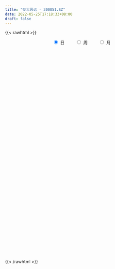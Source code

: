 ```yaml
---
title: "交大思诺 - 300851.SZ"
date: 2022-05-25T17:18:33+08:00
draft: false
---
```

{{< rawhtml >}}
    <div style="text-align: center">
        <label style="padding: 1rem;"><input style="margin-right: .5rem" type="radio" name="period" value="D" checked onclick="period_change(this)">日</label>
        <label style="padding: 1rem;"><input style="margin-right: .5rem" type="radio" name="period" value="W" onclick="period_change(this)">周</label>
        <label style="padding: 1rem;"><input style="margin-right: .5rem" type="radio" name="period" value="M" onclick="period_change(this)">月</label>
    </div>
    <div id="chart" style="height: 700px;"></div> 
    <script type="text/javascript">
        const D_v = [2493.09,2719.46,2452.92,2095.0,2679.0,3018.47,3083.91,2573.63,4918.76,3315.29,3069.18,3362.91,5220.18,6265.26,4756.0,3582.83,2832.36,2612.34,3468.33,9226.18,5988.18,3493.68,5646.43,5907.18,4400.61,5130.81,9198.54,6190.72,3594.97,4248.37,5657.18,3945.61,4158.18,5854.0,3540.36,1896.9,2391.0,2195.0,2789.0,3697.0,3526.0,3014.09,3571.0,5214.75,2479.0,2440.16,1764.21,2804.18,2719.77,2909.18,1964.18,1934.18,4934.36,2986.18,2106.27,2790.18,4004.36,2401.0,2448.83,3241.27,5050.35,4772.82,3697.0,4307.18,4114.36,67786.18,44701.05,34055.67,20750.23,16925.9,20154.39,28383.4,13545.42,11481.0,13497.0,10480.73,14010.67,16395.79,14351.0,16180.07,17974.37,19747.79,19302.43,8196.66,8929.0,7586.84,5124.18,6672.66,5394.0,3512.66,3471.69,4480.18,4536.3,7020.0,2318.0,3708.33,2024.18,2150.0,2114.0,2200.18,1819.18,2214.0,2584.64,1664.27,1807.64,5540.45,2665.0,3382.0,1444.0,1926.0,3616.98,2636.42,10862.4,4689.8,4036.0,1977.47,3125.18,2256.0,1767.0,2528.44,2744.33,2081.62,2137.0,2719.0,2246.0,2791.16,1996.0,2282.0,2690.0,2634.03,2691.73,4260.65,3106.18,5387.65,8938.18,5209.0,3883.18,2754.0,4245.45,2826.0,2000.72,2385.9,2091.0,2043.18,3096.9,3878.64,3079.0,2308.0,2637.0,2387.0,2285.0,4479.0,3493.0,1823.0,2102.19,1820.0,2070.08,1546.0,3163.5,3294.0,3693.78,3198.59,6042.6,3924.0,2305.74,2364.38,4417.64,6426.27,4344.0,3253.18,3737.0,2514.18,2512.0,5212.0,1949.0,3218.18,1945.0,2218.0,2457.0,2273.18,1997.0,2040.0,1370.0,2159.0,1903.0,1992.65,3304.0,2381.0,2941.0,5166.73,14658.5,4071.73,2888.09,1934.0,1622.0,2133.0,2471.0,4934.69,3622.77,4419.0,2148.0,2772.0,1921.42,2996.73,2393.0,3002.5,2575.0,1889.0,11389.81,7116.0,3880.0,4239.0,3201.0,2442.0,2715.0,6606.73,4096.0,3074.72,3438.0,2289.0,3176.18,2927.18,2175.0,1683.18,2647.0,1645.0,1316.0,2558.0,3471.0,2514.0,4324.0,3569.0,3316.18,2792.63,7247.63,6225.91,3826.72,3596.99,3715.18,5090.0,3044.55,2657.0,2495.73,2113.0,3498.18,1685.0,2631.0,3067.0,4459.18,4578.18]
const D_histogram = [0.0,-0.0149333333,-0.0178732004,-0.0193295498,-0.0147578811,0.0027225386,0.0174158,0.0289331541,0.0688885554,0.0939375183,0.0956717594,0.1247949286,0.1642896702,0.179224443,0.1520661887,0.098631903,0.0753770999,0.0425506527,0.0304864971,0.0841440949,0.0767154553,0.0594913239,0.0557466306,0.0052218273,0.0159791174,0.0406723136,0.0777419393,0.0739508806,0.0470873553,0.0114667825,0.0237186162,-0.0076001462,-0.0337833695,-0.1093325854,-0.1619828461,-0.1751533313,-0.1832297703,-0.1847579459,-0.1810487917,-0.1970875489,-0.1720621388,-0.13918733,-0.107195823,-0.145673414,-0.1719361766,-0.1579886654,-0.1481122172,-0.1114391613,-0.0652932257,-0.0531708145,-0.0635261558,-0.0608874979,-0.133041437,-0.143059267,-0.1333891211,-0.0833106127,-0.017245313,0.0296466784,0.042524716,0.0289144188,0.084794789,0.1233082994,0.1423505722,0.1616888834,0.1578389108,0.5577494679,0.6582076111,0.6930052216,0.578947227,0.4981407314,0.4563563918,0.4081378102,0.2783180274,0.1104346701,0.0547888046,-0.0062570008,-0.0046445109,-0.0335729021,-0.0492587095,-0.0299529664,0.0084520297,-0.0236210877,-0.1194995122,-0.1627369251,-0.2331709747,-0.2944360694,-0.3379092646,-0.311883736,-0.3189835735,-0.3004998117,-0.2932915756,-0.2388192197,-0.2424856947,-0.3333675858,-0.3797699062,-0.4188758046,-0.4001409563,-0.3370477155,-0.2801081815,-0.2325183238,-0.1682474618,-0.1373439074,-0.1343219425,-0.1121816196,-0.0663975299,0.0240001196,0.0452102656,0.0645596547,0.0577070981,0.0321449496,-0.0528828474,-0.1329076385,-0.3573442713,-0.4580326867,-0.4968274816,-0.4704137217,-0.3877354608,-0.3008879162,-0.2203228846,-0.1222790244,-0.0168834875,0.0599812168,0.1204578907,0.1885778015,0.1996879219,0.2399961891,0.2249417304,0.2188212005,0.2313198874,0.2392261981,0.2470596317,0.2708427639,0.2455781747,0.2424879081,0.278668586,0.2986028493,0.2607628563,0.2289373056,0.1266338562,0.0574848759,0.0283222676,0.0263119556,0.0319397216,0.0357010331,0.0543576468,0.0862645131,0.1145622558,0.1030388718,0.0663001924,0.0607658052,0.0491780971,0.0399522714,-0.0132727351,-0.0403605948,-0.0332168951,-0.0313048975,-0.0132237584,0.0046483129,0.0559991315,0.0790230842,0.096721767,0.1068009839,0.1477661811,0.144666373,0.1445658874,0.139103257,0.1208295665,0.1492431098,0.1359815185,0.1396971877,0.0699842279,0.0067481705,-0.0642088457,-0.1983358756,-0.24394529,-0.3347920694,-0.3309790365,-0.2917865675,-0.2299194437,-0.1477589738,-0.0976925475,-0.0915101035,-0.0739881297,-0.0369175439,0.0011207053,0.0189171471,0.063268273,0.094148388,0.0751656676,0.1243966388,0.1312126953,0.1233532338,0.091346187,0.0676651343,0.0477817966,0.0280659953,-0.0150812135,-0.0630753056,-0.1202480952,-0.2094311856,-0.2456679296,-0.2500310364,-0.2537203365,-0.3196759132,-0.3130292607,-0.2649153277,-0.193354336,-0.108525213,0.0256609278,0.1214872685,0.1194810437,0.132645888,0.1430187249,0.1067887218,0.1177735799,0.1455672392,0.1638876197,0.1768254178,0.1218479909,0.0520319224,-0.0266768842,-0.021952582,-0.0537233258,-0.0600893681,-0.0890094817,-0.0907674243,-0.0802304447,-0.0711508247,-0.0978557158,-0.1208670967,-0.2066754139,-0.3438371005,-0.3695039053,-0.3771346239,-0.357120978,-0.3432579707,-0.3244003578,-0.2599418519,-0.1835046752,-0.1270287885,-0.0599720956,-0.0041104117,0.0328044101,0.0539830897,0.1068232352,0.1401186662,0.1731389746,0.2127957166,0.2132048652,0.2216921827]
const D_fast = [0.0,-0.0186666667,-0.0260748338,-0.0323635706,-0.0314813722,-0.0133203179,0.0057268935,0.0244775361,0.0816550763,0.1301884188,0.1558405997,0.2161625011,0.2967296602,0.3564705438,0.3673288366,0.3385525267,0.3341419986,0.3119532145,0.3075106832,0.3822043048,0.393954529,0.3916032286,0.4017951929,0.3525758465,0.3673279158,0.4021891905,0.458694301,0.4733909625,0.458299276,0.4255453989,0.4437268866,0.4105080877,0.375879022,0.2729966597,0.1798506875,0.1228918695,0.0690079879,0.0212903259,-0.0202627179,-0.0855733623,-0.1035634869,-0.1054855107,-0.1002929593,-0.1751889039,-0.2444357106,-0.2699853658,-0.2971369719,-0.2883237063,-0.2585010771,-0.2596713696,-0.2859082497,-0.2984914664,-0.4039057648,-0.4496884115,-0.4733655459,-0.4441146906,-0.3823607192,-0.3280570582,-0.3045478416,-0.3109295342,-0.2338504667,-0.1645098814,-0.1098799655,-0.0501194335,-0.0145096785,0.5248382456,0.7898482916,0.9978972075,1.0285760196,1.0723047069,1.1446094653,1.1984253362,1.1381850603,0.9979103705,0.9559617062,0.8933516506,0.8938030127,0.856481396,0.8284809112,0.8402984127,0.8808164163,0.8428380269,0.7170847243,0.6331630802,0.5044362869,0.3695621748,0.2416116634,0.1896662581,0.1028205273,0.0461793361,-0.0199353217,-0.0251677707,-0.0894556693,-0.2636794569,-0.4050242539,-0.5488491034,-0.6301494943,-0.6513181823,-0.6644056937,-0.6749454169,-0.6527364204,-0.6561688428,-0.6867273636,-0.6926324455,-0.6634477383,-0.5670500589,-0.5345373465,-0.4990480437,-0.4914738258,-0.5089997369,-0.6072482458,-0.7204999465,-1.0342726471,-1.2494692342,-1.4124708995,-1.50366057,-1.5179161743,-1.5062906088,-1.4808062984,-1.4133321942,-1.3121575292,-1.2202975206,-1.1297063741,-1.0144420129,-0.9534099121,-0.8531025976,-0.8119216236,-0.7633368534,-0.6930081947,-0.6252953345,-0.5556969929,-0.4642031698,-0.4280732153,-0.3705415049,-0.2646936805,-0.1701087048,-0.1427579837,-0.1173492081,-0.1879941935,-0.2427719548,-0.2648539962,-0.2602863192,-0.2466736228,-0.2339870531,-0.2017410277,-0.1482680331,-0.0913297265,-0.0770933925,-0.0972570238,-0.0875999597,-0.0868931436,-0.0861309014,-0.1426740917,-0.1798521001,-0.1810126241,-0.1869268509,-0.1721516513,-0.1531175018,-0.0877669003,-0.0449871767,-0.0031080521,0.0336714108,0.1115781533,0.1446449385,0.1806859247,0.2099991085,0.2219328097,0.2876571304,0.3083909187,0.3470308848,0.2948139821,0.2332649673,0.1462557396,-0.0374552592,-0.1440509961,-0.3185957928,-0.3975275191,-0.4312816919,-0.4268944291,-0.3816737026,-0.3560304132,-0.3727254951,-0.3737005536,-0.3458593539,-0.3075409284,-0.2850151998,-0.2248470057,-0.1704297936,-0.1706210971,-0.0902909663,-0.0506717359,-0.0276928889,-0.036863389,-0.0436281581,-0.0515660467,-0.0642653491,-0.1111828613,-0.1749457798,-0.2621805932,-0.4037214801,-0.5013752065,-0.5682460724,-0.6353654565,-0.7812400116,-0.8528506742,-0.8709655732,-0.8477431655,-0.7900453457,-0.6494439729,-0.5232458151,-0.495381779,-0.4490554626,-0.4029279446,-0.4124607672,-0.3720325141,-0.307847045,-0.2485547595,-0.191410607,-0.2159260362,-0.2727341241,-0.3581121517,-0.358875995,-0.4040775703,-0.4254659546,-0.4766384386,-0.5010882373,-0.5106088689,-0.519316955,-0.5704857751,-0.6237139302,-0.7611911009,-0.9843120626,-1.1023548438,-1.2042692183,-1.2735358169,-1.3454873023,-1.4077297788,-1.4082567359,-1.3776957281,-1.3529770384,-1.3009133694,-1.2460792884,-1.2009633641,-1.1662889121,-1.0867429578,-1.0184178603,-0.9421128082,-0.8492571371,-0.7955467721,-0.731636409]
const D_slow = [0.0,-0.0037333333,-0.0082016334,-0.0130340209,-0.0167234911,-0.0160428565,-0.0116889065,-0.004455618,0.0127665209,0.0362509005,0.0601688403,0.0913675725,0.13243999,0.1772461008,0.2152626479,0.2399206237,0.2587648987,0.2694025618,0.2770241861,0.2980602098,0.3172390737,0.3321119047,0.3460485623,0.3473540191,0.3513487985,0.3615168769,0.3809523617,0.3994400819,0.4112119207,0.4140786163,0.4200082704,0.4181082338,0.4096623915,0.3823292451,0.3418335336,0.2980452008,0.2522377582,0.2060482717,0.1607860738,0.1115141866,0.0684986519,0.0337018194,0.0069028636,-0.0295154899,-0.072499534,-0.1119967004,-0.1490247547,-0.176884545,-0.1932078514,-0.2065005551,-0.222382094,-0.2376039685,-0.2708643277,-0.3066291445,-0.3399764248,-0.3608040779,-0.3651154062,-0.3577037366,-0.3470725576,-0.3398439529,-0.3186452557,-0.2878181808,-0.2522305378,-0.2118083169,-0.1723485892,-0.0329112222,0.1316406805,0.3048919859,0.4496287927,0.5741639755,0.6882530735,0.790287526,0.8598670329,0.8874757004,0.9011729016,0.8996086514,0.8984475236,0.8900542981,0.8777396207,0.8702513791,0.8723643865,0.8664591146,0.8365842366,0.7959000053,0.7376072616,0.6639982442,0.5795209281,0.5015499941,0.4218041007,0.3466791478,0.2733562539,0.213651449,0.1530300253,0.0696881289,-0.0252543477,-0.1299732988,-0.2300085379,-0.3142704668,-0.3842975122,-0.4424270931,-0.4844889586,-0.5188249354,-0.552405421,-0.5804508259,-0.5970502084,-0.5910501785,-0.5797476121,-0.5636076984,-0.5491809239,-0.5411446865,-0.5543653984,-0.587592308,-0.6769283758,-0.7914365475,-0.9156434179,-1.0332468483,-1.1301807135,-1.2054026926,-1.2604834137,-1.2910531698,-1.2952740417,-1.2802787375,-1.2501642648,-1.2030198144,-1.1530978339,-1.0930987867,-1.0368633541,-0.9821580539,-0.9243280821,-0.8645215326,-0.8027566246,-0.7350459337,-0.67365139,-0.613029413,-0.5433622665,-0.4687115541,-0.4035208401,-0.3462865137,-0.3146280496,-0.3002568307,-0.2931762638,-0.2865982748,-0.2786133444,-0.2696880862,-0.2560986745,-0.2345325462,-0.2058919823,-0.1801322643,-0.1635572162,-0.1483657649,-0.1360712406,-0.1260831728,-0.1294013565,-0.1394915053,-0.147795729,-0.1556219534,-0.158927893,-0.1577658147,-0.1437660319,-0.1240102608,-0.0998298191,-0.0731295731,-0.0361880278,-0.0000214346,0.0361200373,0.0708958515,0.1011032432,0.1384140206,0.1724094002,0.2073336971,0.2248297541,0.2265167968,0.2104645853,0.1608806164,0.0998942939,0.0161962766,-0.0665484826,-0.1394951244,-0.1969749854,-0.2339147288,-0.2583378657,-0.2812153916,-0.299712424,-0.30894181,-0.3086616336,-0.3039323469,-0.2881152786,-0.2645781816,-0.2457867647,-0.214687605,-0.1818844312,-0.1510461228,-0.128209576,-0.1112932924,-0.0993478433,-0.0923313444,-0.0961016478,-0.1118704742,-0.141932498,-0.1942902944,-0.2557072768,-0.3182150359,-0.3816451201,-0.4615640984,-0.5398214135,-0.6060502455,-0.6543888295,-0.6815201327,-0.6751049007,-0.6447330836,-0.6148628227,-0.5817013507,-0.5459466695,-0.519249489,-0.489806094,-0.4534142842,-0.4124423793,-0.3682360248,-0.3377740271,-0.3247660465,-0.3314352675,-0.336923413,-0.3503542445,-0.3653765865,-0.3876289569,-0.410320813,-0.4303784242,-0.4481661304,-0.4726300593,-0.5028468335,-0.554515687,-0.6404749621,-0.7328509384,-0.8271345944,-0.9164148389,-1.0022293316,-1.083329421,-1.148314884,-1.1941910528,-1.2259482499,-1.2409412738,-1.2419688768,-1.2337677742,-1.2202720018,-1.193566193,-1.1585365265,-1.1152517828,-1.0620528537,-1.0087516374,-0.9533285917]
const D_data = [['2021-05-14', 30.9906, 31.3416, 30.9711, 31.3611],['2021-05-17', 31.2246, 31.1076, 31.0004, 31.2344],['2021-05-18', 31.0199, 31.1954, 30.9516, 31.2344],['2021-05-19', 31.0491, 31.1856, 31.0491, 31.2733],['2021-05-20', 31.0296, 31.2538, 30.9419, 31.4098],['2021-05-21', 31.1369, 31.4683, 31.1174, 31.5561],['2021-05-24', 32.4432, 31.5268, 31.3903, 32.4529],['2021-05-25', 31.3513, 31.5756, 31.3513, 31.7023],['2021-05-26', 31.4976, 32.1117, 31.4976, 32.4237],['2021-05-27', 32.0142, 32.1702, 31.8973, 32.4334],['2021-05-28', 32.024, 32.0337, 31.985, 32.3847],['2021-05-31', 32.1702, 32.5602, 32.0825, 32.7064],['2021-06-01', 32.5602, 33.0086, 32.3262, 33.1256],['2021-06-02', 33.1061, 33.0086, 32.8039, 33.34],['2021-06-03', 33.0476, 32.6089, 32.5699, 33.418],['2021-06-04', 32.6863, 32.194, 32.1645, 32.765],['2021-06-07', 32.2137, 32.4697, 32.194, 32.6764],['2021-06-08', 32.4894, 32.2826, 32.2038, 32.5189],['2021-06-09', 32.2038, 32.4894, 32.0956, 32.4894],['2021-06-10', 32.4894, 33.5133, 32.4697, 33.6511],['2021-06-11', 33.4739, 32.9816, 32.8635, 33.6019],['2021-06-15', 33.0013, 32.893, 32.6075, 33.2179],['2021-06-16', 32.9127, 33.0998, 32.9127, 34.0055],['2021-06-17', 33.0998, 32.4401, 32.2137, 33.2474],['2021-06-18', 32.4008, 33.1588, 32.2334, 33.2573],['2021-06-21', 33.1096, 33.5034, 32.9816, 33.5526],['2021-06-22', 33.6708, 33.9268, 33.4542, 34.232],['2021-06-23', 33.9268, 33.6216, 33.4837, 34.0449],['2021-06-24', 33.3853, 33.3557, 33.277, 33.8283],['2021-06-25', 33.2868, 33.1588, 32.8536, 33.4936],['2021-06-28', 33.0801, 33.7692, 32.9324, 33.9268],['2021-06-29', 33.7692, 33.2376, 33.1293, 33.9563],['2021-06-30', 32.9324, 33.1884, 32.9324, 33.7299],['2021-07-01', 33.2671, 32.2925, 32.2629, 33.277],['2021-07-02', 32.2432, 32.1743, 31.879, 32.45],['2021-07-05', 32.1743, 32.4008, 32.0956, 32.4204],['2021-07-06', 32.4008, 32.3023, 31.9971, 32.4697],['2021-07-07', 32.3023, 32.2432, 31.8002, 32.3023],['2021-07-08', 32.3712, 32.194, 31.879, 32.3712],['2021-07-09', 32.194, 31.7805, 31.6427, 32.194],['2021-07-12', 31.81, 32.1842, 31.8002, 32.4401],['2021-07-13', 32.2038, 32.322, 31.9774, 32.45],['2021-07-14', 32.2826, 32.3909, 32.2038, 32.6469],['2021-07-15', 32.3515, 31.3867, 31.2292, 32.3515],['2021-07-16', 31.2095, 31.2292, 31.111, 31.5344],['2021-07-19', 31.495, 31.5541, 31.0618, 31.5541],['2021-07-20', 31.2587, 31.4261, 31.2489, 31.5442],['2021-07-21', 31.4556, 31.7608, 31.4261, 31.9873],['2021-07-22', 31.9774, 32.0069, 31.4655, 32.066],['2021-07-23', 32.0168, 31.6624, 31.4162, 32.0168],['2021-07-26', 31.6525, 31.3079, 31.2095, 31.8691],['2021-07-27', 31.2489, 31.367, 31.2489, 31.7017],['2021-07-28', 31.367, 30.1265, 30.028, 31.5048],['2021-07-29', 30.4317, 30.5302, 30.156, 30.5892],['2021-07-30', 30.5991, 30.6188, 30.3136, 30.6778],['2021-08-02', 30.6188, 31.1504, 30.3923, 31.2292],['2021-08-03', 31.1504, 31.5738, 31.1504, 31.9183],['2021-08-04', 31.4753, 31.5934, 31.2095, 31.8002],['2021-08-05', 31.751, 31.3079, 31.111, 31.751],['2021-08-06', 31.1209, 30.9535, 30.6778, 31.6821],['2021-08-09', 30.9535, 31.938, 30.924, 31.9873],['2021-08-10', 31.9282, 32.0168, 31.8593, 32.2038],['2021-08-11', 31.9085, 31.9971, 31.6821, 32.1349],['2021-08-12', 31.8002, 32.194, 31.7805, 32.3909],['2021-08-13', 32.4204, 32.0463, 31.8986, 32.4204],['2021-08-16', 32.4795, 38.4556, 32.4795, 38.4556],['2021-08-17', 38.6722, 36.5555, 36.0435, 38.8888],['2021-08-18', 35.9057, 36.6736, 35.502, 37.6187],['2021-08-19', 36.3192, 35.1574, 34.7045, 36.6244],['2021-08-20', 35.1771, 35.5512, 34.232, 35.8958],['2021-08-23', 35.2559, 36.1813, 35.2559, 36.4176],['2021-08-24', 35.1377, 36.3093, 33.6019, 36.3192],['2021-08-25', 35.7383, 35.1968, 35.0491, 35.8171],['2021-08-26', 35.1377, 34.1926, 33.9858, 35.1377],['2021-08-27', 34.2615, 35.187, 33.8874, 35.3346],['2021-08-30', 35.0491, 34.9507, 34.4387, 36.073],['2021-08-31', 34.8522, 35.6989, 34.4683, 35.7186],['2021-09-01', 35.6398, 35.3543, 35.0491, 36.4176],['2021-09-02', 35.3346, 35.4922, 34.5569, 36.3093],['2021-09-03', 35.4429, 36.0337, 35.0294, 36.0337],['2021-09-06', 36.1124, 36.5456, 35.6595, 37.4317],['2021-09-07', 36.1518, 35.7974, 35.7974, 37.5104],['2021-09-08', 35.5709, 34.7144, 34.36, 35.5906],['2021-09-09', 34.4289, 34.9999, 34.4289, 35.0885],['2021-09-10', 34.803, 34.3009, 34.2714, 34.9605],['2021-09-13', 34.3009, 33.9465, 33.4837, 34.3009],['2021-09-14', 33.7594, 33.72, 33.4837, 34.1237],['2021-09-15', 33.8677, 34.36, 33.5133, 34.3895],['2021-09-16', 34.36, 33.8086, 33.8086, 34.4584],['2021-09-17', 33.6511, 33.9662, 33.4739, 34.1532],['2021-09-22', 33.6806, 33.7003, 33.533, 33.7692],['2021-09-23', 33.7003, 34.2812, 33.7003, 34.4092],['2021-09-24', 34.2812, 33.5231, 33.4739, 34.5569],['2021-09-27', 33.533, 31.9577, 31.8002, 33.6708],['2021-09-28', 31.8986, 31.8593, 31.6033, 32.0365],['2021-09-29', 31.6624, 31.3867, 31.239, 31.879],['2021-09-30', 31.4458, 31.7017, 31.4458, 31.8691],['2021-10-08', 31.7116, 32.1448, 31.7116, 32.2826],['2021-10-11', 32.0956, 32.0956, 31.7313, 32.2531],['2021-10-12', 32.0069, 31.9971, 31.8494, 32.2334],['2021-10-13', 32.1645, 32.2826, 32.0759, 32.322],['2021-10-14', 32.0069, 31.9282, 31.8593, 32.3712],['2021-10-15', 31.9183, 31.4851, 31.4851, 32.0956],['2021-10-18', 31.5048, 31.6131, 31.2981, 31.6624],['2021-10-19', 31.6328, 31.938, 31.4162, 32.0168],['2021-10-20', 31.8494, 32.765, 31.7313, 32.9422],['2021-10-21', 32.6764, 32.1448, 32.1152, 32.6764],['2021-10-22', 32.1349, 32.194, 31.6525, 32.3417],['2021-10-25', 31.9577, 31.8691, 31.7214, 32.1251],['2021-10-26', 31.9774, 31.5048, 31.4261, 31.9774],['2021-10-27', 31.3079, 30.3726, 30.2742, 31.3375],['2021-10-28', 30.3726, 29.8311, 29.8311, 30.4908],['2021-10-29', 28.4036, 26.9071, 25.8537, 28.4036],['2021-11-01', 26.6413, 27.1434, 26.5133, 27.3698],['2021-11-02', 27.2714, 27.0351, 26.8086, 27.8424],['2021-11-03', 27.0646, 27.2911, 26.7594, 27.5175],['2021-11-04', 27.2911, 27.7932, 27.2911, 27.9704],['2021-11-05', 27.8818, 27.8621, 27.5569, 27.9409],['2021-11-08', 27.9507, 27.8522, 27.5667, 27.9507],['2021-11-09', 27.8621, 28.2362, 27.8227, 28.4528],['2021-11-10', 28.0098, 28.6399, 27.8424, 28.7186],['2021-11-11', 28.4528, 28.6103, 28.4528, 28.8171],['2021-11-12', 28.7875, 28.6694, 28.5414, 28.7974],['2021-11-15', 28.6694, 29.0632, 28.4626, 29.2306],['2021-11-16', 28.7974, 28.5513, 28.443, 29.1617],['2021-11-17', 28.5513, 29.0731, 28.5119, 29.3586],['2021-11-18', 29.0731, 28.4823, 28.4725, 29.1518],['2021-11-19', 28.3642, 28.5709, 28.3642, 28.5906],['2021-11-22', 28.5709, 28.8663, 28.5513, 29.1124],['2021-11-23', 29.0238, 28.9254, 28.7974, 29.0435],['2021-11-24', 28.8958, 29.0435, 28.5709, 29.2109],['2021-11-25', 28.9943, 29.4275, 28.9254, 29.713],['2021-11-26', 29.4373, 28.9155, 28.8368, 29.6736],['2021-11-29', 28.6202, 29.2207, 28.4725, 29.9099],['2021-11-30', 29.0435, 29.9296, 29.0435, 30.4908],['2021-12-01', 30.5991, 30.0379, 29.6933, 30.5991],['2021-12-02', 30.1954, 29.4275, 29.4275, 30.284],['2021-12-03', 29.4275, 29.457, 29.3487, 29.6736],['2021-12-06', 29.4767, 28.3051, 28.2854, 29.5358],['2021-12-07', 28.3347, 28.2854, 27.9212, 28.886],['2021-12-08', 28.5513, 28.5119, 28.1279, 28.6497],['2021-12-09', 28.4528, 28.7482, 28.4134, 29.014],['2021-12-10', 28.6103, 28.8368, 28.6103, 28.8663],['2021-12-13', 29.0731, 28.8269, 28.6005, 29.0731],['2021-12-14', 28.8958, 29.0731, 28.6891, 29.1715],['2021-12-15', 29.0731, 29.3979, 28.8762, 29.7032],['2021-12-16', 29.6145, 29.5653, 29.1912, 29.6342],['2021-12-17', 29.585, 29.1715, 29.0435, 29.585],['2021-12-20', 29.1321, 28.7679, 28.7383, 29.2404],['2021-12-21', 28.7777, 29.0731, 28.6497, 29.142],['2021-12-22', 29.0731, 28.9746, 28.9057, 29.713],['2021-12-23', 28.8762, 28.9648, 28.4626, 29.1814],['2021-12-24', 28.8269, 28.2362, 28.2362, 28.9451],['2021-12-27', 28.2559, 28.3051, 28.0393, 28.6202],['2021-12-28', 28.6399, 28.63, 28.3248, 28.7482],['2021-12-29', 28.6989, 28.5414, 28.315, 28.7679],['2021-12-30', 28.7777, 28.758, 28.4528, 29.0435],['2021-12-31', 28.6596, 28.8269, 28.6596, 29.1026],['2022-01-04', 29.0238, 29.4373, 28.8958, 29.4866],['2022-01-05', 29.2897, 29.3192, 29.1617, 29.6933],['2022-01-06', 29.2404, 29.4176, 29.2404, 29.6933],['2022-01-07', 29.4373, 29.4669, 29.3684, 29.841],['2022-01-10', 29.3192, 30.0871, 29.3192, 30.412],['2022-01-11', 30.1659, 29.7524, 29.6835, 30.3431],['2022-01-12', 29.6244, 29.9001, 29.6244, 30.0379],['2022-01-13', 29.9001, 29.9394, 29.7819, 30.028],['2022-01-14', 29.9296, 29.8311, 29.6638, 30.284],['2022-01-17', 29.0435, 30.5695, 29.0435, 30.7468],['2022-01-18', 30.6188, 30.225, 30.0674, 30.6188],['2022-01-19', 30.1856, 30.5498, 30.097, 30.8157],['2022-01-20', 30.7861, 29.5653, 29.4078, 30.7861],['2022-01-21', 29.8902, 29.3487, 29.142, 29.9197],['2022-01-24', 29.3487, 28.8958, 28.7777, 29.4176],['2022-01-25', 28.6596, 27.4683, 27.4683, 29.142],['2022-01-26', 27.4584, 27.931, 27.4584, 28.3051],['2022-01-27', 27.8621, 26.7693, 26.7693, 28.059],['2022-01-28', 26.8874, 27.4486, 26.8382, 27.7538],['2022-02-07', 27.8227, 27.7439, 27.5569, 28.0098],['2022-02-08', 27.6652, 28.0688, 27.5766, 28.2362],['2022-02-09', 28.0885, 28.5316, 27.7341, 28.6399],['2022-02-10', 28.2165, 28.3544, 28.1673, 28.6103],['2022-02-11', 28.187, 27.8424, 27.8227, 28.3445],['2022-02-14', 27.8522, 27.9409, 27.5963, 28.2559],['2022-02-15', 28.1378, 28.2461, 27.6553, 28.3248],['2022-02-16', 28.2461, 28.4036, 28.1771, 28.6005],['2022-02-17', 28.3937, 28.2657, 28.2657, 28.7383],['2022-02-18', 28.187, 28.758, 27.9802, 28.9352],['2022-02-21', 28.502, 28.8171, 28.4331, 28.8269],['2022-02-22', 28.8269, 28.2559, 28.1279, 28.8269],['2022-02-23', 28.3839, 29.2404, 28.3445, 29.3487],['2022-02-24', 29.5358, 28.9352, 28.6103, 31.111],['2022-02-25', 29.1321, 28.8269, 28.758, 29.4078],['2022-02-28', 28.7285, 28.4823, 27.9802, 28.7383],['2022-03-01', 28.9254, 28.4823, 28.315, 28.9254],['2022-03-02', 28.3839, 28.443, 28.2756, 28.63],['2022-03-03', 28.6202, 28.3544, 28.3347, 28.6596],['2022-03-04', 28.1673, 27.8818, 27.7636, 28.3445],['2022-03-07', 27.8424, 27.5274, 27.3698, 27.9605],['2022-03-08', 27.5274, 27.0351, 26.3361, 27.6258],['2022-03-09', 27.0449, 26.0801, 25.4992, 27.104],['2022-03-10', 26.6511, 26.1884, 26.1884, 26.9662],['2022-03-11', 26.2475, 26.2376, 25.5977, 26.3951],['2022-03-14', 26.0506, 25.9718, 25.8635, 26.4641],['2022-03-15', 25.9127, 24.7116, 24.7116, 26.1884],['2022-03-16', 24.9971, 25.135, 24.2587, 25.4008],['2022-03-17', 25.5189, 25.4894, 25.3811, 25.9324],['2022-03-18', 25.6371, 25.834, 25.2531, 25.9127],['2022-03-21', 25.8832, 26.2081, 25.6764, 26.3164],['2022-03-22', 26.3853, 27.2911, 26.2278, 28.2264],['2022-03-23', 27.0351, 27.3994, 26.6314, 28.0098],['2022-03-24', 27.0745, 26.4345, 26.4345, 27.547],['2022-03-25', 26.6117, 26.6708, 26.277, 26.9859],['2022-03-28', 26.7791, 26.7299, 26.1785, 27.3501],['2022-03-29', 26.4838, 26.0998, 26.0506, 27.0449],['2022-03-30', 26.0604, 26.6413, 25.8537, 26.8086],['2022-03-31', 26.3558, 26.9957, 26.3558, 27.3994],['2022-04-01', 26.9169, 27.0646, 26.6511, 27.232],['2022-04-06', 27.0646, 27.1631, 26.848, 27.2911],['2022-04-07', 27.3501, 26.2672, 26.1884, 27.547],['2022-04-08', 26.4444, 25.765, 25.5485, 26.4444],['2022-04-11', 26.1982, 25.2137, 25.0562, 26.5724],['2022-04-12', 25.3319, 25.9915, 24.9971, 25.9915],['2022-04-13', 25.8733, 25.3811, 25.3712, 25.8733],['2022-04-14', 25.3319, 25.4992, 25.3319, 25.8438],['2022-04-15', 25.6075, 25.007, 24.938, 25.6075],['2022-04-18', 24.7018, 25.135, 24.5245, 25.2629],['2022-04-19', 25.1842, 25.1842, 24.9873, 25.3515],['2022-04-20', 25.194, 25.0956, 25.0759, 25.5485],['2022-04-21', 26.0703, 24.4655, 24.4162, 26.0703],['2022-04-22', 24.1012, 24.2193, 23.8452, 24.5935],['2022-04-25', 24.2193, 22.9296, 22.9099, 24.2193],['2022-04-26', 22.841, 21.3741, 21.3248, 23.0281],['2022-04-27', 21.5611, 21.9451, 20.7243, 22.0042],['2022-04-28', 22.0042, 21.6694, 21.4528, 22.0238],['2022-04-29', 20.9212, 21.63, 20.8129, 21.6793],['2022-05-05', 21.5119, 21.2264, 20.7735, 21.5119],['2022-05-06', 20.8621, 20.9606, 20.2615, 21.1279],['2022-05-09', 20.9606, 21.3642, 20.4486, 21.4036],['2022-05-10', 21.0196, 21.5513, 20.9704, 21.5907],['2022-05-11', 21.6497, 21.3642, 21.3642, 22.0042],['2022-05-12', 21.3642, 21.5808, 21.0885, 21.8959],['2022-05-13', 21.5808, 21.571, 21.4331, 21.7974],['2022-05-16', 21.79, 21.42, 21.24, 21.79],['2022-05-17', 21.33, 21.24, 20.89, 21.54],['2022-05-18', 21.35, 21.73, 21.02, 22.03],['2022-05-19', 21.5, 21.65, 21.36, 21.84],['2022-05-20', 21.74, 21.79, 21.56, 21.87],['2022-05-23', 21.94, 22.07, 21.67, 22.07],['2022-05-24', 22.2, 21.71, 21.41, 22.21],['2022-05-25', 21.76, 21.87, 21.57, 22.03]]
const W_v = [390.58,3351.36,266206.59,232067.46,99496.62,82984.55,99728.62,70951.82,60648.45,69162.24,37589.24,13538.27,6331.45,36396.75,113974.64,113745.14,68266.14,60073.53,32938.79,27141.96,21130.09,24905.81,20946.62,29291.33,21500.49,27020.09,37286.48,50337.69,24042.18,21666.26,10324.13,10010.88,31807.97,17761.01,18340.3,27466.95,19774.82,16276.06,19914.55,20899.27,25522.57,25577.1,3844.04,13436.12,12964.85,16960.77,23187.18,24127.39,19447.9,28363.41,23155.33,12968.9,17804.84,12637.5,13925.17,14885.64,21941.71,184219.03,87061.21,71418.26,74150.25,28290.34,12488.17,15070.51,2150.0,10932.0,15059.36,20485.8,16084.45,11258.39,12034.16,15382.59,26172.01,13549.07,14405.72,15281.0,9361.27,13349.87,19054.36,20274.63,14836.18,10985.18,10728.65,29218.96,11048.09,17896.46,12888.65,28513.81,19060.73,8801.72,12608.54,11504.0,21249.44,10052.63,18103.72,12422.91,12104.36]
const W_histogram = [0.0,1.5565638746,1.6570309573,1.6184101958,1.2372789162,0.9104399397,0.6259048719,0.369025591,-0.1201979877,-0.2150155075,-0.4447565949,-0.6543020801,-0.6598643428,-0.5861687535,-0.2021646069,-0.362514825,-0.2849575342,-0.2881512296,-0.341133905,-0.5206857749,-0.5898015187,-0.8317113405,-1.0559927502,-1.2973593371,-1.3782947739,-1.5155320316,-1.4086544443,-1.2830480769,-1.2383312453,-1.0229759594,-0.8956476154,-0.6402406692,-0.4458892295,-0.2828003726,-0.2822173928,-0.0749187603,0.0216777748,0.1314989824,0.2535079923,0.3711982109,0.4045184221,0.2752790085,0.2114311179,0.1957868493,0.2045073156,0.2555726799,0.3040670378,0.3877475744,0.4492573972,0.4813141608,0.4293043468,0.3640482935,0.2830295624,0.2585616345,0.1759860633,0.1488772733,0.2059959242,0.4663775297,0.5925308915,0.7038657343,0.6338543438,0.5416275538,0.432158949,0.2286771702,0.1209305045,0.0081832666,-0.0144656333,-0.3620603262,-0.4959345743,-0.4971306124,-0.4717767993,-0.401758261,-0.2939338394,-0.2415328023,-0.1651270284,-0.1583529428,-0.0978310857,-0.0034246348,0.0896779746,0.1228503404,0.0259663375,-0.0010235016,0.0505122087,0.0944150816,0.0663060765,-0.0502311119,-0.1367976198,-0.1205699068,-0.0687598729,-0.1052756116,-0.1604344268,-0.2259165671,-0.4088954791,-0.5324715462,-0.5294495427,-0.4710082506,-0.3886919434]
const W_fast = [0.0,1.9457048433,2.4604296653,2.8264114528,2.7545999022,2.6553709107,2.5273120608,2.3626891777,1.8434161021,1.6948447054,1.3539144693,0.9807934641,0.8102651157,0.7374185166,1.0708815115,0.8199025871,0.8262204943,0.7509889915,0.6127228398,0.3029995263,0.0864334028,-0.3634042541,-0.8516838513,-1.4173902725,-1.8428994028,-2.3590196684,-2.6043056922,-2.799461344,-3.0643273237,-3.1047160278,-3.2012995876,-3.1059528087,-3.0230736764,-2.9306849126,-3.000656281,-2.8120873385,-2.7100713598,-2.5673754065,-2.3819893986,-2.1714996272,-2.0370498106,-2.097469472,-2.1084595832,-2.0751571394,-2.0153098443,-1.90035131,-1.7758401927,-1.5952227624,-1.4213985904,-1.2690132865,-1.2136970138,-1.1879409937,-1.1982023342,-1.1580298535,-1.1966089088,-1.1864983805,-1.0778807486,-0.7009047607,-0.426618676,-0.1393173996,-0.0508652042,-0.0076851057,-0.0091139733,-0.1554264595,-0.2329404991,-0.3436419204,-0.3699072286,-0.8080170031,-1.0658748947,-1.191353586,-1.2839439727,-1.3143649997,-1.2800240379,-1.2880062013,-1.2528821846,-1.2856963346,-1.249632249,-1.1560819568,-1.0405598537,-0.9766749028,-1.0670673213,-1.0943130358,-1.0301492733,-0.9626426301,-0.974175116,-1.1032700824,-1.2240359952,-1.2379507589,-1.2033306933,-1.2661653349,-1.3614327568,-1.4833940389,-1.7685968206,-2.0252907742,-2.1546311564,-2.213941927,-2.2287986056]
const W_slow = [0.0,0.3891409687,0.803398708,1.208001257,1.517320986,1.7449309709,1.9014071889,1.9936635867,1.9636140898,1.9098602129,1.7986710642,1.6350955441,1.4701294585,1.3235872701,1.2730461184,1.1824174121,1.1111780286,1.0391402211,0.9538567449,0.8236853012,0.6762349215,0.4683070864,0.2043088988,-0.1200309354,-0.4646046289,-0.8434876368,-1.1956512479,-1.5164132671,-1.8259960784,-2.0817400683,-2.3056519722,-2.4657121395,-2.5771844468,-2.64788454,-2.7184388882,-2.7371685783,-2.7317491346,-2.698874389,-2.6354973909,-2.5426978382,-2.4415682326,-2.3727484805,-2.3198907011,-2.2709439887,-2.2198171598,-2.1559239899,-2.0799072304,-1.9829703368,-1.8706559875,-1.7503274473,-1.6430013606,-1.5519892872,-1.4812318966,-1.416591488,-1.3725949722,-1.3353756538,-1.2838766728,-1.1672822904,-1.0191495675,-0.8431831339,-0.684719548,-0.5493126595,-0.4412729223,-0.3841036297,-0.3538710036,-0.351825187,-0.3554415953,-0.4459566768,-0.5699403204,-0.6942229735,-0.8121671734,-0.9126067386,-0.9860901985,-1.046473399,-1.0877551562,-1.1273433919,-1.1518011633,-1.152657322,-1.1302378283,-1.0995252432,-1.0930336588,-1.0932895342,-1.0806614821,-1.0570577117,-1.0404811925,-1.0530389705,-1.0872383754,-1.1173808521,-1.1345708204,-1.1608897233,-1.20099833,-1.2574774718,-1.3597013415,-1.4928192281,-1.6251816137,-1.7429336764,-1.8401066622]
const W_data = [['2020-07-17', 33.2979, 39.9516, 33.2979, 39.9516],['2020-07-24', 43.9458, 64.3424, 43.9458, 64.3424],['2020-07-31', 62.8627, 51.9632, 50.2901, 62.8627],['2020-08-07', 51.9342, 51.8472, 51.0832, 57.6306],['2020-08-14', 51.1219, 47.7563, 46.8182, 51.8375],['2020-08-21', 47.9207, 47.6112, 45.4642, 49.4197],['2020-08-28', 46.6248, 47.3598, 45.4545, 50.029],['2020-09-04', 47.2921, 46.9149, 45.5319, 48.8395],['2020-09-11', 46.7215, 42.3598, 40.7447, 47.6983],['2020-09-18', 42.3598, 45.8607, 42.3501, 47.6789],['2020-09-25', 45.6576, 43.2882, 43.1044, 45.8607],['2020-09-30', 43.5273, 42.1527, 41.7823, 43.5565],['2020-10-09', 42.9229, 43.8197, 42.9229, 43.9952],['2020-10-16', 43.8782, 44.6971, 43.8782, 46.0911],['2020-10-23', 45.672, 49.6981, 43.966, 51.6673],['2020-10-30', 48.7427, 43.4298, 43.2836, 50.5852],['2020-11-06', 43.0886, 46.0911, 42.9911, 47.1635],['2020-11-13', 46.0132, 45.204, 44.0439, 47.5729],['2020-11-20', 44.9213, 44.3169, 43.3226, 45.4965],['2020-11-27', 44.3169, 41.8798, 41.6068, 44.3364],['2020-12-04', 42.1137, 42.2502, 41.8213, 43.459],['2020-12-11', 42.26, 38.7505, 38.3021, 42.6986],['2020-12-18', 38.7505, 36.9957, 36.5668, 39.5791],['2020-12-25', 36.8105, 34.5781, 33.73, 37.4149],['2020-12-31', 34.5781, 34.5976, 32.9501, 34.6268],['2021-01-08', 34.7048, 32.0435, 31.1954, 35.2897],['2021-01-15', 32.3554, 33.7007, 30.0353, 34.0712],['2021-01-22', 33.9737, 33.2913, 33.1743, 37.0445],['2021-01-29', 33.7885, 31.4878, 30.7079, 33.7885],['2021-02-05', 31.0101, 33.1451, 30.6104, 33.34],['2021-02-10', 32.1605, 31.8875, 31.595, 32.4919],['2021-02-19', 31.9655, 33.574, 31.9655, 33.6227],['2021-02-26', 33.6422, 33.2328, 32.6674, 34.5294],['2021-03-05', 33.2426, 33.1451, 32.8234, 34.0907],['2021-03-12', 33.3108, 30.9419, 30.5227, 33.847],['2021-03-19', 30.9516, 33.5643, 30.513, 34.6853],['2021-03-26', 33.9444, 32.5894, 32.3944, 33.9737],['2021-04-02', 32.3067, 32.9891, 32.0532, 33.1158],['2021-04-09', 33.1451, 33.5448, 32.9501, 34.3149],['2021-04-16', 33.418, 34.0224, 32.4042, 34.1199],['2021-04-23', 34.0712, 33.3303, 33.2133, 34.6366],['2021-04-30', 33.5448, 30.9614, 30.9614, 35.0363],['2021-05-07', 30.9029, 31.1174, 30.9029, 31.3903],['2021-05-14', 31.0784, 31.3416, 30.9711, 31.634],['2021-05-21', 31.2246, 31.4683, 30.9419, 31.5561],['2021-05-28', 32.4432, 32.0337, 31.3513, 32.4529],['2021-06-04', 32.1702, 32.194, 32.0825, 33.418],['2021-06-11', 32.2137, 32.9816, 32.0956, 33.6511],['2021-06-18', 33.0013, 33.1588, 32.2137, 34.0055],['2021-06-25', 33.1096, 33.1588, 32.8536, 34.232],['2021-07-02', 33.0801, 32.1743, 31.879, 33.9563],['2021-07-09', 32.1743, 31.7805, 31.6427, 32.4697],['2021-07-16', 31.81, 31.2292, 31.111, 32.6469],['2021-07-23', 31.495, 31.6624, 31.0618, 32.066],['2021-07-30', 31.6525, 30.6188, 30.028, 31.8691],['2021-08-06', 30.6188, 30.9535, 30.3923, 31.9183],['2021-08-13', 30.9535, 32.0463, 30.924, 32.4204],['2021-08-20', 32.4795, 35.5512, 32.4795, 38.8888],['2021-08-27', 35.2559, 35.187, 33.6019, 36.4176],['2021-09-03', 35.0491, 36.0337, 34.4387, 36.4176],['2021-09-10', 36.1124, 34.3009, 34.2714, 37.5104],['2021-09-17', 34.3009, 33.9662, 33.4739, 34.4584],['2021-09-24', 33.6806, 33.5231, 33.4739, 34.5569],['2021-09-30', 33.533, 31.7017, 31.239, 33.6708],['2021-10-08', 31.7116, 32.1448, 31.7116, 32.2826],['2021-10-15', 32.0956, 31.4851, 31.4851, 32.3712],['2021-10-22', 31.5048, 32.194, 31.2981, 32.9422],['2021-10-29', 31.9577, 26.9071, 25.8537, 32.1251],['2021-11-05', 26.6413, 27.8621, 26.5133, 27.9704],['2021-11-12', 27.9507, 28.6694, 27.5667, 28.8171],['2021-11-19', 28.6694, 28.5709, 28.3642, 29.3586],['2021-11-26', 28.5709, 28.9155, 28.5513, 29.713],['2021-12-03', 28.6202, 29.457, 28.4725, 30.5991],['2021-12-10', 29.4767, 28.8368, 27.9212, 29.5358],['2021-12-17', 29.0731, 29.1715, 28.6005, 29.7032],['2021-12-24', 29.1321, 28.2362, 28.2362, 29.713],['2021-12-31', 28.2559, 28.8269, 28.0393, 29.1026],['2022-01-07', 29.0238, 29.4669, 28.8958, 29.841],['2022-01-14', 29.3192, 29.8311, 29.3192, 30.412],['2022-01-21', 29.0435, 29.3487, 29.0435, 30.8157],['2022-01-28', 29.3487, 27.4486, 26.7693, 29.4176],['2022-02-11', 27.8227, 27.8424, 27.5569, 28.6399],['2022-02-18', 27.8522, 28.758, 27.5963, 28.9352],['2022-02-25', 28.502, 28.8269, 28.1279, 31.111],['2022-03-04', 28.7285, 27.8818, 27.7636, 28.9254],['2022-03-11', 27.8424, 26.2376, 25.4992, 27.9605],['2022-03-18', 26.0506, 25.834, 24.2587, 26.4641],['2022-03-25', 25.8832, 26.6708, 25.6764, 28.2264],['2022-04-01', 26.7791, 27.0646, 25.8537, 27.3994],['2022-04-08', 27.0646, 25.765, 25.5485, 27.547],['2022-04-15', 26.1982, 25.007, 24.938, 26.5724],['2022-04-22', 24.7018, 24.2193, 23.8452, 26.0703],['2022-04-29', 24.2193, 21.63, 20.7243, 24.2193],['2022-05-06', 21.5119, 20.9606, 20.2615, 21.5119],['2022-05-13', 20.9606, 21.571, 20.4486, 22.0042],['2022-05-20', 21.79, 21.79, 20.89, 22.03],['2022-05-27', 21.94, 21.87, 21.41, 22.21]]
const M_v = [269948.53,529723.64,236443.63,270447.98,191155.15,115039.61,138686.44,73809.24,92933.78,98598.85,50568.69,105523.94,66730.77,332598.99,176926.1299999999,48627.16,69085.42,64443.24,67515.04,53820.88,82423.65,58259.7,52683.62]
const M_histogram = [0.0,-0.2660047863,-0.7782591484,-0.9746510008,-1.1291496252,-1.6361714275,-2.05574799,-2.0840132138,-1.9870756308,-1.9273048099,-1.657516174,-1.3283988163,-1.1803966767,-0.662796218,-0.5184535976,-0.6653349823,-0.4866646737,-0.3754624831,-0.3291097976,-0.1711550969,-0.1119802227,-0.3651205488,-0.4421690962]
const M_fast = [0.0,-0.3325059829,-1.0393251321,-1.4793797347,-1.9161657653,-2.8322304245,-3.7657439846,-4.3150125119,-4.7148438365,-5.1368992181,-5.2814896257,-5.2844719721,-5.4315690016,-5.0796675974,-5.0649383764,-5.3781535067,-5.3211493666,-5.3038127968,-5.3397375606,-5.2245716342,-5.1933918156,-5.537812279,-5.7254031003]
const M_slow = [0.0,-0.0665011966,-0.2610659837,-0.5047287339,-0.7870161402,-1.196058997,-1.7099959946,-2.230999298,-2.7277682057,-3.2095944082,-3.6239734517,-3.9560731558,-4.2511723249,-4.4168713794,-4.5464847788,-4.7128185244,-4.8344846928,-4.9283503136,-5.010627763,-5.0534165373,-5.0814115929,-5.1726917301,-5.2832340042]
const M_data = [['2020-07-31', 33.2979, 51.9632, 33.2979, 64.3424],['2020-08-31', 51.9342, 47.795, 45.4545, 57.6306],['2020-09-30', 47.6306, 42.1527, 40.7447, 48.8395],['2020-10-30', 42.9229, 43.4298, 42.9229, 51.6673],['2020-11-30', 43.0886, 42.065, 41.6068, 47.5729],['2020-12-31', 42.065, 34.5976, 32.9501, 43.459],['2021-01-29', 34.7048, 31.4878, 30.0353, 37.0445],['2021-02-26', 31.0101, 33.2328, 30.6104, 34.5294],['2021-03-31', 33.2426, 32.9988, 30.513, 34.6853],['2021-04-30', 32.9111, 30.9614, 30.9614, 35.0363],['2021-05-31', 30.9029, 32.5602, 30.9029, 32.7064],['2021-06-30', 32.5602, 33.1884, 32.0956, 34.232],['2021-07-30', 33.2671, 30.6188, 30.028, 33.277],['2021-08-31', 30.6188, 35.6989, 30.3923, 38.8888],['2021-09-30', 35.6398, 31.7017, 31.239, 37.5104],['2021-10-29', 31.7116, 26.9071, 25.8537, 32.9422],['2021-11-30', 26.6413, 29.9296, 26.5133, 30.4908],['2021-12-31', 30.5991, 28.8269, 27.9212, 30.5991],['2022-01-28', 29.0238, 27.4486, 26.7693, 30.8157],['2022-02-28', 27.8227, 28.4823, 27.5569, 31.111],['2022-03-31', 28.9254, 26.9957, 24.2587, 28.9254],['2022-04-29', 26.9169, 21.63, 20.7243, 27.547],['2022-05-31', 21.5119, 21.87, 20.2615, 22.21]]
        const D_a = [null,null,null,null,null,null,null,null,null,null,null,null,null,null,null,null,null,null,null,null,null,null,null,null,null,null,34.232,null,null,null,null,null,null,null,null,null,null,null,null,null,null,null,null,null,null,null,null,null,null,null,null,null,30.028,null,null,null,null,null,null,null,null,null,null,null,null,null,38.8888,null,null,null,null,33.6019,null,null,null,null,null,null,null,null,null,37.5104,null,null,null,null,null,null,null,null,null,null,null,null,null,31.239,null,null,null,null,null,null,null,null,null,32.9422,null,null,null,null,null,null,25.8537,null,null,null,null,null,null,null,null,null,null,null,null,null,null,null,null,null,null,null,null,null,null,30.5991,null,null,null,27.9212,null,null,null,null,null,null,null,null,null,null,null,null,null,null,null,null,null,null,null,null,null,null,null,null,null,null,null,null,null,30.8157,null,null,null,null,null,26.7693,null,null,null,null,null,null,null,null,null,null,null,null,null,null,31.111,null,null,null,null,null,null,null,null,null,null,null,null,null,24.2587,null,null,null,28.2264,null,null,null,null,null,null,null,null,null,null,null,null,null,null,null,null,null,null,null,null,null,null,null,null,null,null,null,20.2615,null,null,null,null,null,null,null,null,null,null,null,22.21,null]
const W_a = [null,64.3424,null,null,null,null,null,null,40.7447,null,null,null,null,null,null,null,null,47.5729,null,null,null,null,null,null,null,null,30.0353,null,null,null,null,null,34.5294,null,null,null,null,null,null,null,null,null,30.9029,null,null,null,null,null,null,34.232,null,null,null,null,30.028,null,null,null,null,null,null,null,null,null,null,null,32.9422,null,null,null,null,null,null,27.9212,null,null,null,null,null,null,null,null,null,31.111,null,null,null,null,null,null,null,null,null,20.2615,null,null,null]
const M_a = [null,null,null,null,null,null,30.0353,null,null,null,null,null,null,38.8888,null,null,null,null,null,null,null,null,null]
        const D_b = [[{ coord: ['2021-06-22', 34.232] }, { coord: ['2021-09-07', 33.6019] }],[{ coord: ['2021-10-29', 30.5991] }, { coord: ['2022-03-22', 27.9212] }]]
const W_b = [[{ coord: ['2020-07-24', 47.5729] }, { coord: ['2021-01-15', 40.7447] }],[{ coord: ['2021-01-15', 34.232] }, { coord: ['2022-02-25', 30.9029] }]]
const M_b = []
    </script>
{{< /rawhtml >}}